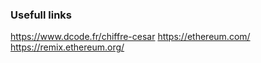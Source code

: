 ### Usefull links

https://www.dcode.fr/chiffre-cesar
https://ethereum.com/
https://remix.ethereum.org/

